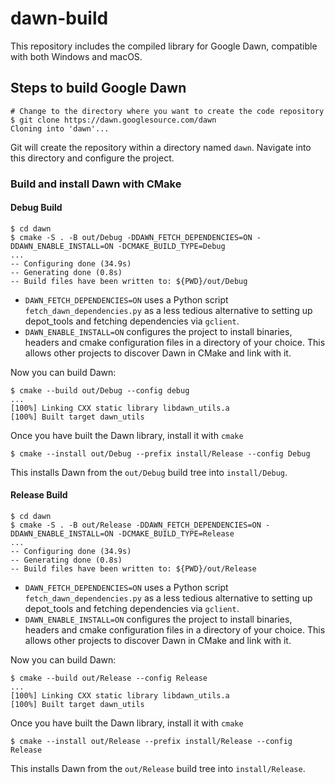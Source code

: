 # dawn-build

This repository includes the compiled library for Google Dawn, compatible with both Windows and macOS.

## Steps to build Google Dawn

```shell
# Change to the directory where you want to create the code repository
$ git clone https://dawn.googlesource.com/dawn
Cloning into 'dawn'...
```

Git will create the repository within a directory named `dawn`. Navigate into this directory and configure the project.

### Build and install Dawn with CMake

#### Debug Build
```shell
$ cd dawn
$ cmake -S . -B out/Debug -DDAWN_FETCH_DEPENDENCIES=ON -DDAWN_ENABLE_INSTALL=ON -DCMAKE_BUILD_TYPE=Debug
...
-- Configuring done (34.9s)
-- Generating done (0.8s)
-- Build files have been written to: ${PWD}/out/Debug
```

- `DAWN_FETCH_DEPENDENCIES=ON` uses a Python script `fetch_dawn_dependencies.py` as a less tedious alternative to setting up depot_tools and fetching dependencies via `gclient`.
- `DAWN_ENABLE_INSTALL=ON` configures the project to install binaries, headers and cmake configuration files in a directory of your choice. This allows other projects to discover Dawn in CMake and link with it.

Now you can build Dawn:

```shell
$ cmake --build out/Debug --config debug
...
[100%] Linking CXX static library libdawn_utils.a
[100%] Built target dawn_utils
```

Once you have built the Dawn library, install it with `cmake`

```shell
$ cmake --install out/Debug --prefix install/Release --config Debug
```

This installs Dawn from the `out/Debug` build tree into `install/Debug`.

#### Release Build
```shell
$ cd dawn
$ cmake -S . -B out/Release -DDAWN_FETCH_DEPENDENCIES=ON -DDAWN_ENABLE_INSTALL=ON -DCMAKE_BUILD_TYPE=Release
...
-- Configuring done (34.9s)
-- Generating done (0.8s)
-- Build files have been written to: ${PWD}/out/Release
```

- `DAWN_FETCH_DEPENDENCIES=ON` uses a Python script `fetch_dawn_dependencies.py` as a less tedious alternative to setting up depot_tools and fetching dependencies via `gclient`.
- `DAWN_ENABLE_INSTALL=ON` configures the project to install binaries, headers and cmake configuration files in a directory of your choice. This allows other projects to discover Dawn in CMake and link with it.

Now you can build Dawn:

```shell
$ cmake --build out/Release --config Release
...
[100%] Linking CXX static library libdawn_utils.a
[100%] Built target dawn_utils
```

Once you have built the Dawn library, install it with `cmake`

```shell
$ cmake --install out/Release --prefix install/Release --config Release
```

This installs Dawn from the `out/Release` build tree into `install/Release`.
